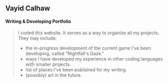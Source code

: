 ## Vayid Calhaw
#### Writing & Developing Portfolio

> I coded this website. It serves as a way to organize all my projects. They may include:
>  - the in-progress development of the current game I've been developing, called "Nightfall's Gaze."
>  - ways I have developed my experience in other coding languages with smaller projects.
>  - list of places I've been published for my writing.
>  - (possibly) art in the future.
